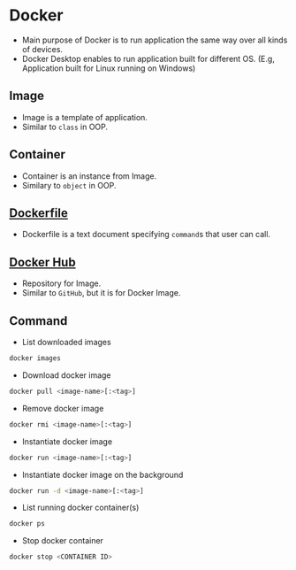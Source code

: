 # Docker
- Main purpose of Docker is to run application the same way over all kinds of devices.
- Docker Desktop enables to run application built for different OS. (E.g, Application built for Linux running on Windows)

## Image
- Image is a template of application.
- Similar to `class` in OOP.

## Container
- Container is an instance from Image.
- Similary to `object` in OOP.

## [Dockerfile](https://docs.docker.com/reference/dockerfile/)
- Dockerfile is a text document specifying `command`s that user can call.

## [Docker Hub](https://hub.docker.com)
- Repository for Image.
- Similar to `GitHub`, but it is for Docker Image.

## Command
- List downloaded images

```bash
docker images
```

- Download docker image

```bash
docker pull <image-name>[:<tag>]
```

- Remove docker image

```bash
docker rmi <image-name>[:<tag>]
```

- Instantiate docker image

```bash
docker run <image-name>[:<tag>]
```

- Instantiate docker image on the background

```bash
docker run -d <image-name>[:<tag>]
```

- List running docker container(s)

```bash
docker ps
```

- Stop docker container

```bash
docker stop <CONTAINER ID>
```
